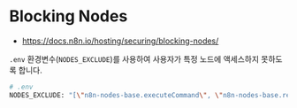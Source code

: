 # Blocking Nodes

- https://docs.n8n.io/hosting/securing/blocking-nodes/

`.env` 환경변수(`NODES_EXCLUDE`)를 사용하여 사용자가 특정 노드에 액세스하지 못하도록 합니다.

```bash
# .env
NODES_EXCLUDE: "[\"n8n-nodes-base.executeCommand\", \"n8n-nodes-base.readWriteFile\"]"
```